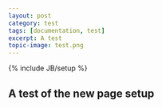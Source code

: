 ```yaml
---
layout: post
category: test
tags: [documentation, test]
excerpt: A test
topic-image: test.png
---
```

{% include JB/setup %}

## A test of the new page setup ##

